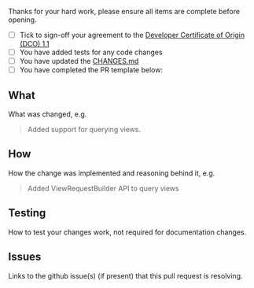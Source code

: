 Thanks for your hard work, please ensure all items are complete before opening.

- [ ] Tick to sign-off your agreement to the [Developer Certificate of Origin (DCO) 1.1](https://github.com/cloudant/xamarin-cloudant/blob/master/DCO1.1.txt)
- [ ] You have added tests for any code changes
- [ ] You have updated the [CHANGES.md](https://github.com/cloudant/xamarin-cloudant/blob/master/CHANGES.md)
- [ ] You have completed the PR template below:

## What

What was changed, e.g.
>Added support for querying views.

## How

How the change was implemented and reasoning behind it, e.g.
>Added ViewRequestBuilder API to query views

## Testing

How to test your changes work, not required for documentation changes.

## Issues

Links to the github issue(s) (if present) that this pull request is resolving.
